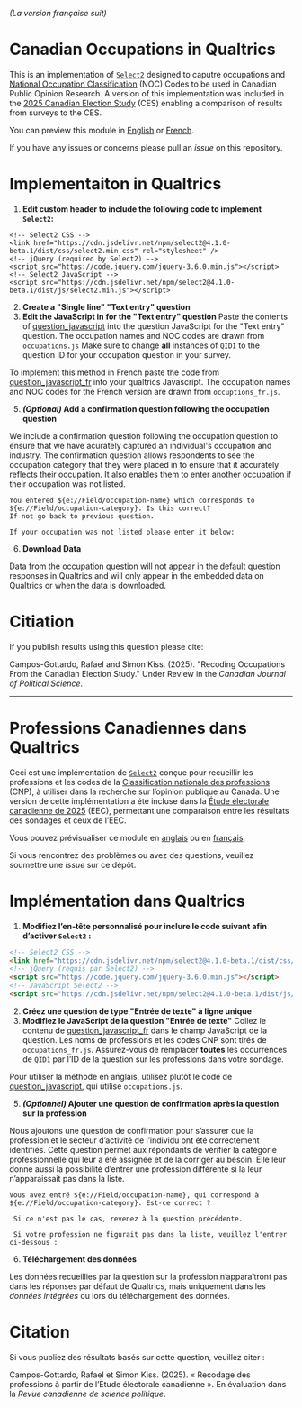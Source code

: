 *(La version française suit)*

# Canadian Occupations in Qualtrics

This is an implementation of [`Select2`](https://select2.org) designed to caputre occupations and [National Occupation Classification](https://noc.esdc.gc.ca) (NOC) Codes to be used in Canadian Public Opinion Research. A version of this implementation was included in the [2025 Canadian Election Study](http://www.ces-eec.ca/2025-canadian-election-study/) (CES) enabling a comparison of results from surveys to the CES.

You can preview this module in [English](https://wlu.yul1.qualtrics.com/jfe/preview/previewId/e3838849-4ee2-4cfd-ac56-39e3ac68396b/SV_74CArtrQmN7GGma?Q_CHL=preview&Q_SurveyVersionID=current) or [French](https://wlu.yul1.qualtrics.com/jfe/preview/previewId/0425bcf7-feba-4a98-ae55-0fac4a74ef90/SV_e2QMOhsHJbthrGC?Q_CHL=preview&Q_SurveyVersionID=current).

If you have any issues or concerns please pull an *issue* on this repository.

# Implementaiton in Qualtrics 

1. **Edit custom header to include the following code to implement `Select2`:**

```
<!-- Select2 CSS -->
<link href="https://cdn.jsdelivr.net/npm/select2@4.1.0-beta.1/dist/css/select2.min.css" rel="stylesheet" />
<!-- jQuery (required by Select2) -->
<script src="https://code.jquery.com/jquery-3.6.0.min.js"></script>
<!-- Select2 JavaScript -->
<script src="https://cdn.jsdelivr.net/npm/select2@4.1.0-beta.1/dist/js/select2.min.js"></script>

```

2. **Create a "Single line" "Text entry" question**
3. **Edit the JavaScript in for the "Text entry" question**
Paste the contents of [question_javascript](question_javascript) into the question JavaScript for the "Text entry" question. The occupation names and NOC codes are drawn from `occupations.js` Make sure to change **all** instances of `QID1` to the question ID for your occupation question in your survey.

To implement this method in French paste the code from [question_javascript_fr](question_javascript_fr) into your qualtrics Javascript. The occupation names and NOC codes for the French version are drawn from `occuptions_fr.js`. 

5. **_(Optional)_ Add a confirmation question following the occupation question**

We include a confirmation question following the occupation question to ensure that we have acurately captured an individual's occupation and industry. The confirmation question allows respondents to see the occupation category that they were placed in to ensure that it accurately reflects their occupation. It also enables them to enter another occupation if their occupation was not listed. 

```
You entered ${e://Field/occupation-name} which corresponds to ${e://Field/occupation-category}. Is this correct? 
If not go back to previous question. 

If your occupation was not listed please enter it below:
```

6. **Download Data**

Data from the occupation question will not appear in the default question responses in Qualtrics and will only appear in the embedded data on Qualtrics or when the data is downloaded. 

# Citiation 

If you publish results using this question please cite:

Campos-Gottardo, Rafael and Simon Kiss. (2025). "Recoding Occupations From the Canadian Election Study." Under Review in the *Canadian Journal of Political Science*.

---

# Professions Canadiennes dans Qualtrics

Ceci est une implémentation de [`Select2`](https://select2.org) conçue pour recueillir les professions et les codes de la [Classification nationale des professions](https://noc.esdc.gc.ca) (CNP), à utiliser dans la recherche sur l’opinion publique au Canada. Une version de cette implémentation a été incluse dans la [Étude électorale canadienne de 2025](http://www.ces-eec.ca/fr/etude-electorale-canadienne-2021-2/) (EEC), permettant une comparaison entre les résultats des sondages et ceux de l’EEC.

Vous pouvez prévisualiser ce module en [anglais](https://wlu.yul1.qualtrics.com/jfe/preview/previewId/e3838849-4ee2-4cfd-ac56-39e3ac68396b/SV_74CArtrQmN7GGma?Q_CHL=preview&Q_SurveyVersionID=current) ou en [français](https://wlu.yul1.qualtrics.com/jfe/preview/previewId/0425bcf7-feba-4a98-ae55-0fac4a74ef90/SV_e2QMOhsHJbthrGC?Q_CHL=preview&Q_SurveyVersionID=current).

Si vous rencontrez des problèmes ou avez des questions, veuillez soumettre une *issue* sur ce dépôt.

# Implémentation dans Qualtrics

1. **Modifiez l’en-tête personnalisé pour inclure le code suivant afin d’activer `Select2` :**

```html
<!-- Select2 CSS -->
<link href="https://cdn.jsdelivr.net/npm/select2@4.1.0-beta.1/dist/css/select2.min.css" rel="stylesheet" />
<!-- jQuery (requis par Select2) -->
<script src="https://code.jquery.com/jquery-3.6.0.min.js"></script>
<!-- JavaScript Select2 -->
<script src="https://cdn.jsdelivr.net/npm/select2@4.1.0-beta.1/dist/js/select2.min.js"></script>
```

2. **Créez une question de type "Entrée de texte" à ligne unique**
3. **Modifiez le JavaScript de la question "Entrée de texte"**
Collez le contenu de [question_javascript_fr](question_javascript_fr) dans le champ JavaScript de la question. Les noms de professions et les codes CNP sont tirés de `occupations_fr.js`. Assurez-vous de remplacer **toutes** les occurrences de `QID1` par l’ID de la question sur les professions dans votre sondage.

Pour utiliser la méthode en anglais, utilisez plutôt le code de [question_javascript](question_javascript), qui utilise `occupations.js`.

5. **_(Optionnel)_ Ajouter une question de confirmation après la question sur la profession**

Nous ajoutons une question de confirmation pour s’assurer que la profession et le secteur d’activité de l’individu ont été correctement identifiés. Cette question permet aux répondants de vérifier la catégorie professionnelle qui leur a été assignée et de la corriger au besoin. Elle leur donne aussi la possibilité d’entrer une profession différente si la leur n’apparaissait pas dans la liste.

```text
Vous avez entré ${e://Field/occupation-name}, qui correspond à ${e://Field/occupation-category}. Est-ce correct ?

 Si ce n'est pas le cas, revenez à la question précédente.

 Si votre profession ne figurait pas dans la liste, veuillez l'entrer ci-dessous :
```

6. **Téléchargement des données**

Les données recueillies par la question sur la profession n’apparaîtront pas dans les réponses par défaut de Qualtrics, mais uniquement dans les *données intégrées* ou lors du téléchargement des données.

# Citation

Si vous publiez des résultats basés sur cette question, veuillez citer :

Campos-Gottardo, Rafael et Simon Kiss. (2025). « Recodage des professions à partir de l’Étude électorale canadienne ». En évaluation dans la *Revue canadienne de science politique*.
